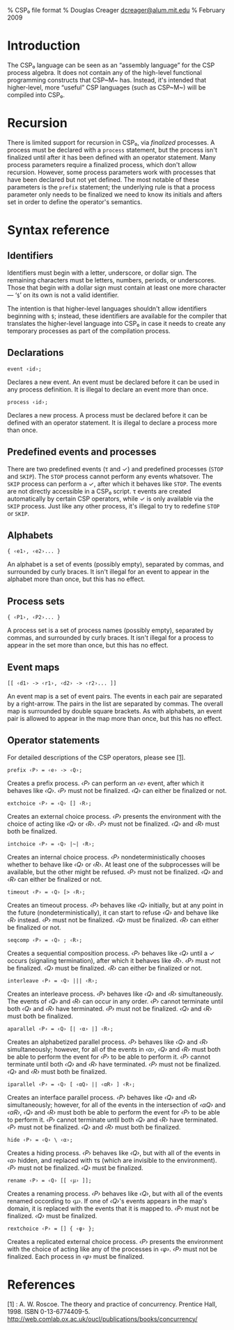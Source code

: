 % CSP₀ file format
% Douglas Creager <dcreager@alum.mit.edu>
% February 2009

# Introduction

The CSP₀ language can be seen as an “assembly language” for the CSP
process algebra.  It does not contain any of the high-level functional
programming constructs that CSP~M~ has.  Instead, it's intended that
higher-level, more “useful” CSP languages (such as CSP~M~) will be
compiled into CSP₀.

# Recursion

There is limited support for recursion in CSP₀, via _finalized_
processes.  A process must be declared with a `process` statement, but
the process isn't finalized until after it has been defined with an
operator statement.  Many process parameters require a finalized
process, which don't allow recursion.  However, some process
parameters work with processes that have been declared but not yet
defined.  The most notable of these parameters is the `prefix`
statement; the underlying rule is that a process parameter only needs
to be finalized we need to know its initials and afters set in order
to define the operator's semantics.

# Syntax reference

## Identifiers

Identifiers must begin with a letter, underscore, or dollar sign.  The
remaining characters must be letters, numbers, periods, or
underscores.  Those that begin with a dollar sign must contain at
least one more character — ‘`$`’ on its own is not a valid identifier.

The intention is that higher-level languages shouldn't allow
identifiers beginning with `$`; instead, these identifiers are
available for the compiler that translates the higher-level language
into CSP₀ in case it needs to create any temporary processes as part
of the compilation process.

## Declarations

    event ‹id›;

Declares a new event.  An event must be declared before it can be used
in any process definition.  It is illegal to declare an event more
than once.

    process ‹id›;

Declares a new process.  A process must be declared before it can be
defined with an operator statement.  It is illegal to declare a
process more than once.

## Predefined events and processes

There are two predefined events (τ and ✓) and predefined processes
(`STOP` and `SKIP`).  The `STOP` process cannot perform any events
whatsover.  The `SKIP` process can perform a ✓, after which it behaves
like `STOP`.  The events are not directly accessible in a CSP₀ script.
τ events are created automatically by certain CSP operators, while ✓
is only available via the `SKIP` process.  Just like any other
process, it's illegal to try to redefine `STOP` or `SKIP`.

## Alphabets

    { ‹e1›, ‹e2›... }

An alphabet is a set of events (possibly empty), separated by commas,
and surrounded by curly braces.  It isn't illegal for an event to
appear in the alphabet more than once, but this has no effect.

## Process sets

    { ‹P1›, ‹P2›... }

A process set is a set of process names (possibly empty), separated by
commas, and surrounded by curly braces.  It isn't illegal for a
process to appear in the set more than once, but this has no effect.

## Event maps

    [[ ‹d1› -> ‹r1›, ‹d2› -> ‹r2›... ]]

An event map is a set of event pairs.  The events in each pair are
separated by a right-arrow.  The pairs in the list are separated by
commas.  The overall map is surrounded by double square brackets.  As
with alphabets, an event pair is allowed to appear in the map more
than once, but this has no effect.

## Operator statements

For detailed descriptions of the CSP operators, please see
[[1]](#bib1).

    prefix ‹P› = ‹e› -> ‹Q›;

Creates a prefix process.  _‹P›_ can perform an _‹e›_ event, after
which it behaves like _‹Q›_.  _‹P›_ must not be finalized.  _‹Q›_ can
either be finalized or not.

    extchoice ‹P› = ‹Q› [] ‹R›;

Creates an external choice process.  _‹P›_ presents the environment
with the choice of acting like _‹Q›_ or _‹R›_.  _‹P›_ must not be
finalized.  _‹Q›_ and _‹R›_ must both be finalized.

    intchoice ‹P› = ‹Q› |~| ‹R›;

Creates an internal choice process.  _‹P›_ nondeterministically
chooses whether to behave like _‹Q›_ or _‹R›_.  At least one of the
subprocesses will be available, but the other might be refused.  _‹P›_
must not be finalized.  _‹Q›_ and _‹R›_ can either be finalized or
not.

    timeout ‹P› = ‹Q› [> ‹R›;

Creates an timeout process.  _‹P›_ behaves like _‹Q›_ initially, but
at any point in the future (nondeterministically), it can start to
refuse _‹Q›_ and behave like _‹R›_ instead.  _‹P›_ must not be
finalized.  _‹Q›_ must be finalized.  _‹R›_ can either be finalized or
not.

    seqcomp ‹P› = ‹Q› ; ‹R›;

Creates a sequential composition process.  _‹P›_ behaves like _‹Q›_
until a ✓ occurs (signaling termination), after which it behaves like
_‹R›_.  _‹P›_ must not be finalized.  _‹Q›_ must be finalized.  _‹R›_
can either be finalized or not.

    interleave ‹P› = ‹Q› ||| ‹R›;

Creates an interleave process.  _‹P›_ behaves like _‹Q›_ and _‹R›_
simultaneously.  The events of _‹Q›_ and _‹R›_ can occur in any order.
_‹P›_ cannot terminate until both _‹Q›_ and _‹R›_ have terminated.
_‹P›_ must not be finalized.  _‹Q›_ and _‹R›_ must both be finalized.

    aparallel ‹P› = ‹Q› [| ‹α› |] ‹R›;

Creates an alphabetized parallel process.  _‹P›_ behaves like _‹Q›_
and _‹R›_ simultaneously; however, for all of the events in _‹α›_,
_‹Q›_ and _‹R›_ must both be able to perform the event for _‹P›_ to be
able to perform it.  _‹P›_ cannot terminate until both _‹Q›_ and _‹R›_
have terminated.  _‹P›_ must not be finalized.  _‹Q›_ and _‹R›_ must
both be finalized.

    iparallel ‹P› = ‹Q› [ ‹αQ› || ‹αR› ] ‹R›;

Creates an interface parallel process.  _‹P›_ behaves like _‹Q›_ and
_‹R›_ simultaneously; however, for all of the events in the
intersection of _‹αQ›_ and _‹αR›_, _‹Q›_ and _‹R›_ must both be able
to perform the event for _‹P›_ to be able to perform it.  _‹P›_ cannot
terminate until both _‹Q›_ and _‹R›_ have terminated.  _‹P›_ must not
be finalized.  _‹Q›_ and _‹R›_ must both be finalized.

    hide ‹P› = ‹Q› \ ‹α›;

Creates a hiding process.  _‹P›_ behaves like _‹Q›_, but with all of
the events in _‹α›_ hidden, and replaced with τs (which are invisible
to the environment).  _‹P›_ must not be finalized.  _‹Q›_ must be
finalized.

    rename ‹P› = ‹Q› [[ ‹μ› ]];

Creates a renaming process.  _‹P›_ behaves like _‹Q›_, but with all of
the events renamed occording to _‹μ›_.  If one of _‹Q›_'s events
appears in the map's domain, it is replaced with the events that it is
mapped to.  _‹P›_ must not be finalized.  _‹Q›_ must be finalized.

    rextchoice ‹P› = [] { ‹φ› };

Creates a replicated external choice process.  _‹P›_ presents the
environment with the choice of acting like any of the processes in
_‹φ›_.  _‹P›_ must not be finalized.  Each process in _‹φ›_ must be
finalized.


# References

[1] <a name="bib1"/>
:   A. W. Roscoe.  The theory and practice of concurrency.  Prentice
    Hall, 1998.  ISBN 0-13-6774409-5.
    <http://web.comlab.ox.ac.uk/oucl/publications/books/concurrency/>
